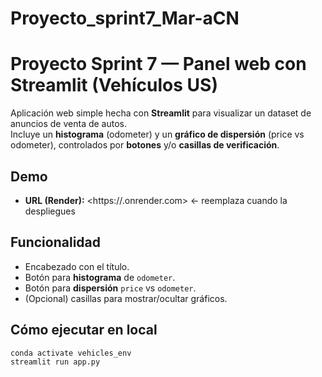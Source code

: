 # Proyecto_sprint7_Mar-aCN

# Proyecto Sprint 7 — Panel web con Streamlit (Vehículos US)

Aplicación web simple hecha con **Streamlit** para visualizar un dataset de anuncios de venta de autos.  
Incluye un **histograma** (odometer) y un **gráfico de dispersión** (price vs odometer), controlados por **botones** y/o **casillas de verificación**.

## Demo
- **URL (Render):** <https://<TU-APP>.onrender.com>  ← reemplaza cuando la despliegues

## Funcionalidad
- Encabezado con el título.
- Botón para **histograma** de `odometer`.
- Botón para **dispersión** `price` vs `odometer`.
- (Opcional) casillas para mostrar/ocultar gráficos.

## Cómo ejecutar en local
```bash
conda activate vehicles_env
streamlit run app.py